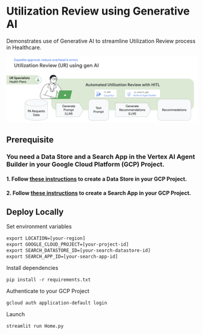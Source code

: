 # Utilization Review using Generative AI

Demonstrates use of Generative AI to streamline Utilization Review process in Healthcare. 

![Reference Architecture](app/images/ref_architecture.png "Reference Architecture")

## Prerequisite
### You need a Data Store and a Search App in the Vertex AI Agent Builder in your Google Cloud Platform (GCP) Project.

#### 1. Follow [these instructions](https://cloud.google.com/generative-ai-app-builder/docs/create-data-store-es) to create a Data Store in your GCP Project.

#### 2. Follow [these instructions](https://cloud.google.com/generative-ai-app-builder/docs/create-engine-es) to create a Search App in your GCP Project.

## Deploy Locally
Set environment variables
```commandline
export LOCATION=[your-region]
export GOOGLE_CLOUD_PROJECT=[your-project-id]
export SEARCH_DATASTORE_ID=[your-search-datastore-id]
export SEARCH_APP_ID=[your-search-app-id]
```

Install dependencies
```commandline
pip install -r requirements.txt
```

Authenticate to your GCP Project
```commandline
gcloud auth application-default login 
```

Launch
```commandline
streamlit run Home.py
```

<!-- ## Deploy to App Engine

Ensure the default App Engine service account has the following IAM permissions:
- Discovery Engine Editor
- Discovery Engine Service Agent

Set the environment variables in `app.yaml`
```yaml
env_variables:
    LOCATION: your-region
    GOOGLE_CLOUD_PROJECT: your-project-id
    SEARCH_DATASTORE_ID: your-search-datastore-id
```

If a default network does not exist in your GCP Project. You can run the following to create a default network. 
Default network is required for the App Engine deployment.
```commandline
gcloud compute networks create default
```

Initialize gcloud with the right GCP project.
```commandline
gcloud init
```

Deploy
```commandline
gcloud app deploy
```

Browse
```commandline
gcloud app browse
``` -->
